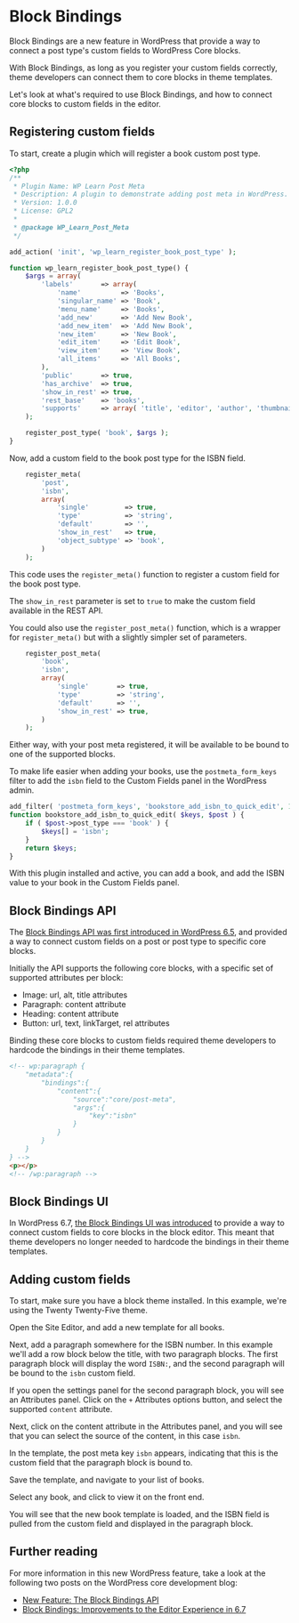 # Block Bindings

Block Bindings are a new feature in WordPress that provide a way to connect a post type's custom fields to WordPress Core blocks.

With Block Bindings, as long as you register your custom fields correctly, theme developers can connect them to core blocks in theme templates. 

Let's look at what's required to use Block Bindings, and how to connect core blocks to custom fields in the editor.

## Registering custom fields

To start, create a plugin which will register a book custom post type.

```php
<?php
/**
 * Plugin Name: WP Learn Post Meta
 * Description: A plugin to demonstrate adding post meta in WordPress.
 * Version: 1.0.0
 * License: GPL2
 *
 * @package WP_Learn_Post_Meta
 */

add_action( 'init', 'wp_learn_register_book_post_type' );

function wp_learn_register_book_post_type() {
	$args = array(
		'labels'       => array(
			'name'          => 'Books',
			'singular_name' => 'Book',
			'menu_name'     => 'Books',
			'add_new'       => 'Add New Book',
			'add_new_item'  => 'Add New Book',
			'new_item'      => 'New Book',
			'edit_item'     => 'Edit Book',
			'view_item'     => 'View Book',
			'all_items'     => 'All Books',
		),
		'public'       => true,
		'has_archive'  => true,
		'show_in_rest' => true,
		'rest_base'    => 'books',
		'supports'     => array( 'title', 'editor', 'author', 'thumbnail', 'excerpt', 'custom-fields' ),
	);

	register_post_type( 'book', $args );
}
```

Now, add a custom field to the book post type for the ISBN field.

```php
	register_meta(
        'post',
        'isbn',
        array(
            'single'         => true,
            'type'           => 'string',
            'default'        => '',
            'show_in_rest'   => true,
            'object_subtype' => 'book',
        )
    );
```

This code uses the `register_meta()` function to register a custom field for the book post type. 

The `show_in_rest` parameter is set to `true` to make the custom field available in the REST API.

You could also use the `register_post_meta()` function, which is a wrapper for `register_meta()` but with a slightly simpler set of parameters.

```php
    register_post_meta(
		'book',
		'isbn',
		array(
			'single'       => true,
			'type'         => 'string',
			'default'      => '',
			'show_in_rest' => true,
		)
	);
```

Either way, with your post meta registered, it will be available to be bound to one of the supported blocks.

To make life easier when adding your books, use the `postmeta_form_keys` filter to add the `isbn` field to the Custom Fields panel in the WordPress admin.

```php
add_filter( 'postmeta_form_keys', 'bookstore_add_isbn_to_quick_edit', 10, 2 );
function bookstore_add_isbn_to_quick_edit( $keys, $post ) {
	if ( $post->post_type === 'book' ) {
		$keys[] = 'isbn';
	}
	return $keys;
}
```

With this plugin installed and active, you can add a book, and add the ISBN value to your book in the Custom Fields panel.

## Block Bindings API

The [Block Bindings API was first introduced in WordPress 6.5](https://make.wordpress.org/core/2024/03/06/new-feature-the-block-bindings-api/), and provided a way to connect custom fields on a post or post type to specific core blocks.

Initially the API supports the following core blocks, with a specific set of supported attributes per block:

- Image: url, alt, title attributes
- Paragraph: content attribute
- Heading: content attribute
- Button: url, text, linkTarget, rel attributes

Binding these core blocks to custom fields required theme developers to hardcode the bindings in their theme templates.

```html
<!-- wp:paragraph {
	"metadata":{
		"bindings":{
			"content":{
				"source":"core/post-meta",
				"args":{
					"key":"isbn"
				}
			}
		}
	}
} -->
<p></p>
<!-- /wp:paragraph -->
```

## Block Bindings UI 

In WordPress 6.7, [the Block Bindings UI was introduced](https://make.wordpress.org/core/2024/10/21/block-bindings-improvements-to-the-editor-experience-in-6-7/) to provide a way to connect custom fields to core blocks in the block editor. This meant that theme developers no longer needed to hardcode the bindings in their theme templates.

## Adding custom fields 

To start, make sure you have a block theme installed. In this example, we're using the Twenty Twenty-Five theme.

Open the Site Editor, and add a new template for all books.

Next, add a paragraph somewhere for the ISBN number. In this example we'll add a row block below the title, with two paragraph blocks. The first paragraph block will display the word `ISBN:`, and the second paragraph will be bound to the `isbn` custom field.

If you open the settings panel for the second paragraph block, you will see an Attributes panel. Click on the `+` Attributes options button, and select the supported `content` attribute.

Next, click on the content attribute in the Attributes panel, and you will see that you can select the source of the content, in this case `isbn`.

In the template, the post meta key `isbn` appears, indicating that this is the custom field that the paragraph block is bound to.

Save the template, and navigate to your list of books.

Select any book, and click to view it on the front end.

You will see that the new book template is loaded, and the ISBN field is pulled from the custom field and displayed in the paragraph block.

## Further reading

For more information in this new WordPress feature, take a look at the following two posts on the WordPress core development blog:
- [New Feature: The Block Bindings API](https://make.wordpress.org/core/2024/03/06/new-feature-the-block-bindings-api/)
- [Block Bindings: Improvements to the Editor Experience in 6.7](https://make.wordpress.org/core/2024/10/21/block-bindings-improvements-to-the-editor-experience-in-6-7/)